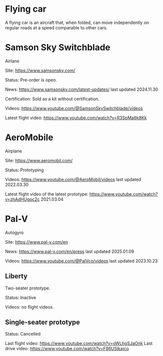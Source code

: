 Flying car
==========

A flying car is an aircraft that, when folded, can move independently on regular roads at a speed comparable to other cars.

# Samson Sky Switchblade

Airlane

Site: https://www.samsonsky.com/

Status: Pre-order is open.

News: https://www.samsonsky.com/latest-updates/ last updated 2024.11.30

Certification: Sold as a kit without certification.

Videos: https://www.youtube.com/@SamsonSkySwitchblade/videos

Latest flight video: https://www.youtube.com/watch?v=R3SpMa6k8Kk



# AeroMobile

Airplane

Site: https://www.aeromobil.com/

Status: Prototyping

Videos: https://www.youtube.com/@AeroMobil/videos last updated 2022.03.30

Latest flight video of the latest prototype: https://www.youtube.com/watch?v=zhAdHUgoc2c 2021.03.04



# Pal-V

Autogyro

Site: https://www.pal-v.com/en

News: https://www.pal-v.com/en/press last updated 2025.01.09

Videos: https://www.youtube.com/@PalVco/videos last updated 2023.10.23


## Liberty

Two-seater prototype.

Status: Inactive

Videos: no flight videos.


## Single-seater prototype

Status: Cancelled

Last flight video: https://www.youtube.com/watch?v=oWLhgSJaOnk
Last drive video: https://www.youtube.com/watch?v=F86USjkajco

